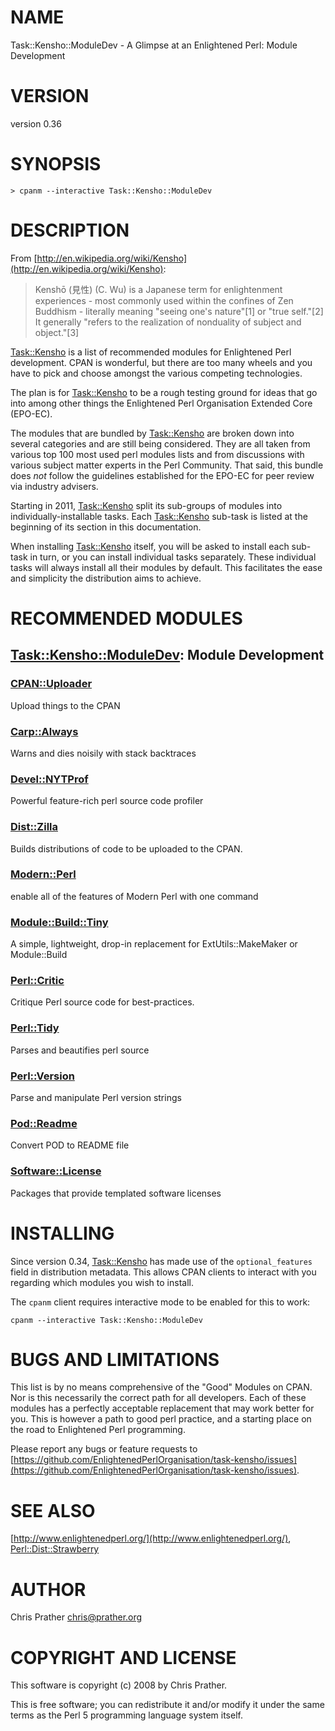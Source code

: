 # NAME

Task::Kensho::ModuleDev - A Glimpse at an Enlightened Perl: Module Development

# VERSION

version 0.36

# SYNOPSIS

    > cpanm --interactive Task::Kensho::ModuleDev

# DESCRIPTION

From [http://en.wikipedia.org/wiki/Kensho](http://en.wikipedia.org/wiki/Kensho):

> Kenshō (見性) (C. Wu) is a Japanese term for enlightenment
> experiences - most commonly used within the confines of Zen
> Buddhism - literally meaning "seeing one's nature"\[1\] or "true
> self."\[2\] It generally "refers to the realization of nonduality of
> subject and object."\[3\]

[Task::Kensho](https://metacpan.org/pod/Task::Kensho) is a list of recommended modules
for Enlightened Perl development. CPAN is wonderful, but there are too
many wheels and you have to pick and choose amongst the various
competing technologies.

The plan is for [Task::Kensho](https://metacpan.org/pod/Task::Kensho) to be a rough testing ground for ideas that
go into among other things the Enlightened Perl Organisation Extended
Core (EPO-EC).

The modules that are bundled by [Task::Kensho](https://metacpan.org/pod/Task::Kensho) are broken down into
several categories and are still being considered. They are all taken
from various top 100 most used perl modules lists and from discussions
with various subject matter experts in the Perl Community. That said,
this bundle does _not_ follow the guidelines established for the EPO-EC
for peer review via industry advisers.

Starting in 2011, [Task::Kensho](https://metacpan.org/pod/Task::Kensho) split its sub-groups of modules into
individually-installable tasks.  Each [Task::Kensho](https://metacpan.org/pod/Task::Kensho) sub-task is listed at the
beginning of its section in this documentation.

When installing [Task::Kensho](https://metacpan.org/pod/Task::Kensho) itself, you will be asked to install each
sub-task in turn, or you can install individual tasks separately. These
individual tasks will always install all their modules by default. This
facilitates the ease and simplicity the distribution aims to achieve.

# RECOMMENDED MODULES

## [Task::Kensho::ModuleDev](https://metacpan.org/pod/Task::Kensho::ModuleDev): Module Development

### [CPAN::Uploader](https://metacpan.org/pod/CPAN::Uploader)

Upload things to the CPAN

### [Carp::Always](https://metacpan.org/pod/Carp::Always)

Warns and dies noisily with stack backtraces

### [Devel::NYTProf](https://metacpan.org/pod/Devel::NYTProf)

Powerful feature-rich perl source code profiler

### [Dist::Zilla](https://metacpan.org/pod/Dist::Zilla)

Builds distributions of code to be uploaded to the CPAN.

### [Modern::Perl](https://metacpan.org/pod/Modern::Perl)

enable all of the features of Modern Perl with one command

### [Module::Build::Tiny](https://metacpan.org/pod/Module::Build::Tiny)

A simple, lightweight, drop-in replacement for ExtUtils::MakeMaker or Module::Build

### [Perl::Critic](https://metacpan.org/pod/Perl::Critic)

Critique Perl source code for best-practices.

### [Perl::Tidy](https://metacpan.org/pod/Perl::Tidy)

Parses and beautifies perl source

### [Perl::Version](https://metacpan.org/pod/Perl::Version)

Parse and manipulate Perl version strings

### [Pod::Readme](https://metacpan.org/pod/Pod::Readme)

Convert POD to README file

### [Software::License](https://metacpan.org/pod/Software::License)

Packages that provide templated software licenses

# INSTALLING

Since version 0.34, [Task::Kensho](https://metacpan.org/pod/Task::Kensho) has made use of the `optional_features` field
in distribution metadata. This allows CPAN clients to interact with you
regarding which modules you wish to install.

The `cpanm` client requires interactive mode to be enabled for this to work:

    cpanm --interactive Task::Kensho::ModuleDev

# BUGS AND LIMITATIONS

This list is by no means comprehensive of the "Good" Modules on CPAN.
Nor is this necessarily the correct path for all developers. Each of
these modules has a perfectly acceptable replacement that may work
better for you. This is however a path to good perl practice, and a
starting place on the road to Enlightened Perl programming.

Please report any bugs or feature requests to
[https://github.com/EnlightenedPerlOrganisation/task-kensho/issues](https://github.com/EnlightenedPerlOrganisation/task-kensho/issues).

# SEE ALSO

[http://www.enlightenedperl.org/](http://www.enlightenedperl.org/),
[Perl::Dist::Strawberry](https://metacpan.org/pod/Perl::Dist::Strawberry)

# AUTHOR

Chris Prather <chris@prather.org>

# COPYRIGHT AND LICENSE

This software is copyright (c) 2008 by Chris Prather.

This is free software; you can redistribute it and/or modify it under
the same terms as the Perl 5 programming language system itself.
